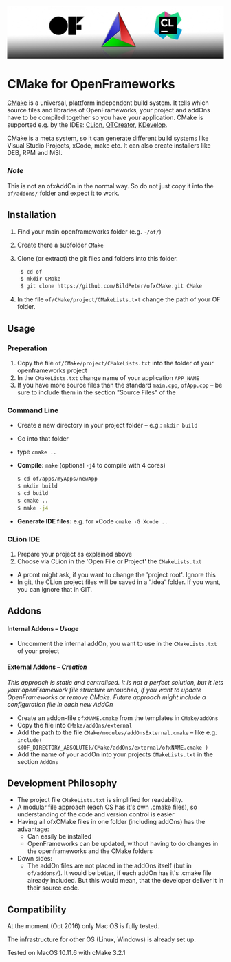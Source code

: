 ![ofxCMake Logo](ofxCMake_Logo.jpg)

# CMake for OpenFrameworks
[CMake](https://cmake.org) is a universal, plattform independent build system. It tells which source files and libraries of OpenFrameworks, your project and addOns have to be compiled together so you have your application. CMake is supported e.g. by the IDEs: [CLion](https://www.jetbrains.com/clion/), [QTCreator](https://www.qt.io/ide/), [KDevelop](https://www.kdevelop.org).

CMake is a meta system, so it can generate different build systems like Visual Studio Projects, xCode, make etc. It can also create installers like DEB, RPM and MSI. 

### *Note*
This is not an ofxAddOn in the normal way.
So do not just copy it into the `of/addons/` folder and expect it to work.

## Installation
1. Find your main openframeworks folder (e.g. `~/of/`)
2. Create there a subfolder `CMake`
3. Clone (or extract) the git files and folders into this folder.
   
   ```bash
	$ cd of
	$ mkdir CMake
	$ git clone https://github.com/BildPeter/ofxCMake.git CMake
	```
4. In the file `of/CMake/project/CMakeLists.txt` change the path of your OF folder. 

## Usage

### Preperation
1. Copy the file `of/CMake/project/CMakeLists.txt` into the folder of your openframeworks project 
2. In the `CMakeLists.txt` change name of your application `APP_NAME`
3. If you have more source files than the standard `main.cpp`, `ofApp.cpp` – be sure to include them in the section "Source Files" of the 

### Command Line
- Create a new directory in your project folder – e.g.: `mkdir build`
- Go into that folder 
- type `cmake ..`
- **Compile:**  `make` (optional `-j4` to compile with 4 cores)

	```bash
	$ cd of/apps/myApps/newApp
	$ mkdir build
	$ cd build
	$ cmake ..
	$ make -j4
	```
- **Generate IDE files:** e.g. for xCode `cmake -G Xcode ..`
### CLion IDE
1. Prepare your project as explained above
2. Choose via CLion in the 'Open File or Project' the `CMakeLists.txt`

- A promt might ask, if you want to change the 'project root'. Ignore this
- In git, the CLion project files will be saved in  a '.idea' folder. If you want, you can ignore that in GIT.



## Addons
#### Internal Addons – *Usage*
- Uncomment the internal addOn, you want to use in the `CMakeLists.txt` of your project

#### External Addons – *Creation*
*This approach is static and centralised. It is not a perfect solution, but it lets your openFramework file structure untouched, if you want to update OpenFrameworks or remove CMake. Future approach might include a configuration file in each new AddOn*

- Create an addon-file `ofxNAME.cmake` from the templates in `CMake/addOns`
- Copy the file into `CMake/addOns/external`
- Add the path to the file `CMake/modules/addOnsExternal.cmake` – like e.g. 
`include( ${OF_DIRECTORY_ABSOLUTE}/CMake/addOns/external/ofxNAME.cmake )`
- Add the name of your addOn into your projects `CMakeLists.txt` in the section `AddOns`

## Development Philosophy
- The project file `CMakeLists.txt` is simplified for readability.
- A modular file approach (each OS has it's own .cmake files), so understanding of the code and version control is easier
- Having all ofxCMake files in one folder (including addOns) has the advantage:
	- Can easily be installed
	- OpenFrameworks can be updated, without having to do changes in the openframeworks and the CMake folders
- Down sides:
	- The addOn files are not placed in the addOns itself (but in `of/addons/`). It would be better, if each addOn has it's .cmake file already included. But this would mean, that the developer deliver it in their source code. 

## Compatibility
At the moment (Oct 2016) only Mac OS is fully tested. 

The infrastructure for other OS (Linux, Windows) is already set up.

Tested on MacOS 10.11.6 with cMake 3.2.1
